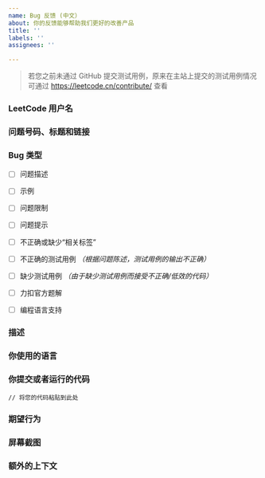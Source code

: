 ```yaml
---
name: Bug 反馈 (中文）
about: 你的反馈能够帮助我们更好的改善产品
title: ''
labels: ''
assignees: ''

---
```


> 若您之前未通过 GitHub 提交测试用例，原来在主站上提交的测试用例情况可通过 https://leetcode.cn/contribute/ 查看


### LeetCode 用户名
<!-- 填写你登录 LeetCode（中国区）的用户名 -->


### 问题号码、标题和链接
<!-- 示例
1. 两数之和 https://leetcode.cn/problems/two-sum/description/
-->


### Bug 类型
- [ ] 问题描述
- [ ] 示例
- [ ] 问题限制
- [ ] 问题提示
- [ ] 不正确或缺少“相关标签”
- [ ] 不正确的测试用例 *（根据问题陈述，测试用例的输出不正确）*
- [ ] 缺少测试用例 *（由于缺少测试用例而接受不正确/低效的代码）*
- [ ] 力扣官方题解
- [ ] 编程语言支持


### 描述
<!-- 描述你遇到的 bug -->


### 你使用的语言
<!-- C++ -->


### 你提交或者运行的代码

<!-- 请确保用 ``` 标签包裹代码。
否则，力扣客服可能因为无法重现问题，关闭您的反馈。

将下面的代码替换为您的代码 -->

```
// 将您的代码粘贴到此处
```


### 期望行为
<!-- 描述你期望的结果 -->


### 屏幕截图
<!-- 添加屏幕截图协助我们定位问题 -->


### 额外的上下文
<!-- 添加额外的上下文信息 -->
